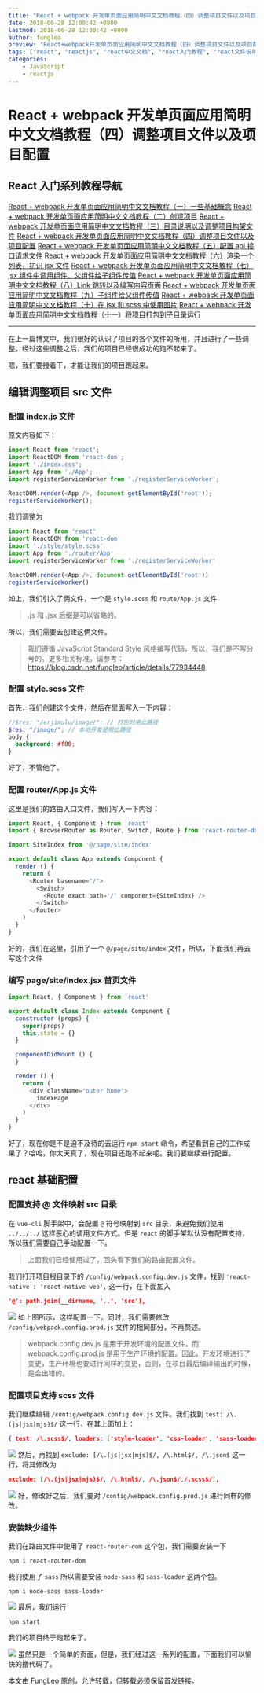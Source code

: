 ```yaml
---
title: "React + webpack 开发单页面应用简明中文文档教程（四）调整项目文件以及项目配置"
date: 2018-06-28 12:00:42 +0800
lastmod: 2018-06-28 12:00:42 +0800
author: fungleo
preview: "React+webpack开发单页面应用简明中文文档教程（四）调整项目文件以及项目配置在上一篇博文中，我们很好的认识了项目的各个文件的所用，并且进行了一些调整。经过这些调整之后，我们的项目已经很成功的跑不起来了。嗯，我们要接着干，才能让我们的项目跑起来。编辑调整项目src文件配置index.js文件原文内容如下：importReactfrom..."
tags: ["react", "reactjs", "react中文文档", "react入门教程", "react文件说明"]
categories:
    - JavaScript
    - reactjs
---
```


# React + webpack 开发单页面应用简明中文文档教程（四）调整项目文件以及项目配置


## React 入门系列教程导航

[React + webpack 开发单页面应用简明中文文档教程（一）一些基础概念](http://blog.csdn.net/fungleo/article/details/80841159)
[React + webpack 开发单页面应用简明中文文档教程（二）创建项目](http://blog.csdn.net/fungleo/article/details/80841181)
[React + webpack 开发单页面应用简明中文文档教程（三）目录说明以及调整项目构架文件](http://blog.csdn.net/fungleo/article/details/80841200)
[React + webpack 开发单页面应用简明中文文档教程（四）调整项目文件以及项目配置](http://blog.csdn.net/fungleo/article/details/80841220)
[React + webpack 开发单页面应用简明中文文档教程（五）配置 api 接口请求文件](http://blog.csdn.net/fungleo/article/details/80841241)
[React + webpack 开发单页面应用简明中文文档教程（六）渲染一个列表，初识 jsx 文件](http://blog.csdn.net/fungleo/article/details/80841255)
[React + webpack 开发单页面应用简明中文文档教程（七）jsx 组件中调用组件、父组件给子组件传值](http://blog.csdn.net/fungleo/article/details/80841263)
[React + webpack 开发单页面应用简明中文文档教程（八）Link 跳转以及编写内容页面](http://blog.csdn.net/fungleo/article/details/80841274)
[React + webpack 开发单页面应用简明中文文档教程（九）子组件给父组件传值](http://blog.csdn.net/fungleo/article/details/80841290)
[React + webpack 开发单页面应用简明中文文档教程（十）在 jsx 和 scss 中使用图片](http://blog.csdn.net/fungleo/article/details/80841296)
[React + webpack 开发单页面应用简明中文文档教程（十一）将项目打包到子目录运行](http://blog.csdn.net/fungleo/article/details/80841308)

****

在上一篇博文中，我们很好的认识了项目的各个文件的所用，并且进行了一些调整。经过这些调整之后，我们的项目已经很成功的跑不起来了。

嗯，我们要接着干，才能让我们的项目跑起来。

## 编辑调整项目 src 文件

### 配置 index.js 文件

原文内容如下：

```js
import React from 'react';
import ReactDOM from 'react-dom';
import './index.css';
import App from './App';
import registerServiceWorker from './registerServiceWorker';

ReactDOM.render(<App />, document.getElementById('root'));
registerServiceWorker();
```

我们调整为

```js
import React from 'react'
import ReactDOM from 'react-dom'
import './style/style.scss'
import App from './router/App'
import registerServiceWorker from './registerServiceWorker'

ReactDOM.render(<App />, document.getElementById('root'))
registerServiceWorker()
```

如上，我们引入了俩文件，一个是 `style.scss` 和 `route/App.js` 文件

> .js 和 .jsx 后缀是可以省略的。

所以，我们需要去创建这俩文件。

> 我们遵循 JavaScript Standard Style 风格编写代码，所以，我们是不写分号的。更多相关标准，请参考： https://blog.csdn.net/fungleo/article/details/77934448

### 配置 style.scss 文件

首先，我们创建这个文件，然后在里面写入一下内容：

```scss
//$res: "/erjimulu/image/"; // 打包时用此路径
$res: "/image/"; // 本地开发是用此路径
body {
  background: #f00;
}
```

好了，不管他了。

### 配置 router/App.js 文件

这里是我们的路由入口文件，我们写入一下内容：

```js
import React, { Component } from 'react'
import { BrowserRouter as Router, Switch, Route } from 'react-router-dom'

import SiteIndex from '@/page/site/index'

export default class App extends Component {
  render () {
    return (
      <Router basename="/">
        <Switch>
          <Route exact path='/' component={SiteIndex} />
        </Switch>
      </Router>
    )
  }
}
```

好的，我们在这里，引用了一个 `@/page/site/index` 文件，所以，下面我们再去写这个文件

### 编写 page/site/index.jsx 首页文件

```js
import React, { Component } from 'react'

export default class Index extends Component {
  constructor (props) {
    super(props)
    this.state = {}
  }

  componentDidMount () {
  }

  render () {
    return (
      <div className="outer home">
        indexPage
      </div>
    )
  }
}
```

好了，现在你是不是迫不及待的去运行 `npm start` 命令，希望看到自己的工作成果了？哈哈，你太天真了，现在项目还跑不起来呢。我们要继续进行配置。

## react 基础配置

### 配置支持 @ 文件映射 src 目录

在 `vue-cli` 脚手架中，会配置 `@` 符号映射到 `src` 目录，来避免我们使用 `../../../` 这样恶心的调用文件方式。但是 `react` 的脚手架默认没有配置支持，所以我们需要自己手动配置一下。

> 上面我们已经使用过了，回头看下我们的路由配置文件。

我们打开项目根目录下的 `/config/webpack.config.dev.js` 文件，找到 `'react-native': 'react-native-web',` 这一行，在下面加入

```json
'@': path.join(__dirname, '..', 'src'),
```
![](https://raw.githubusercontent.com/fengcms/articles/master/image/0a/e02bff048c1159cef070194207365e.jpg)
如上图所示，这样配置一下。同时，我们需要修改 `/config/webpack.config.prod.js` 文件的相同部分，不再赘述。

> webpack.config.dev.js 是用于开发环境的配置文件，而 webpack.config.prod.js 是用于生产环境的配置。因此，开发环境进行了变更，生产环境也要进行同样的变更，否则，在项目最后编译输出的时候，是会出错的。

### 配置项目支持 scss 文件

我们继续编辑 `/config/webpack.config.dev.js` 文件。我们找到 `test: /\.(js|jsx|mjs)$/` 这一行，在其上面加上：

```json
{ test: /\.scss$/, loaders: ['style-loader', 'css-loader', 'sass-loader'],},
```
![](https://raw.githubusercontent.com/fengcms/articles/master/image/8d/101546d9be49a43a5f4c072ede427f.jpg)
然后，再找到 `exclude: [/\.(js|jsx|mjs)$/, /\.html$/, /\.json$` 这一行，将其修改为

```json
exclude: [/\.(js|jsx|mjs)$/, /\.html$/, /\.json$/,/.scss$/],
```
![](https://raw.githubusercontent.com/fengcms/articles/master/image/ca/0b0875bec8b56227cdd223f3ca0f65.jpg)
好，修改好之后，我们要对 `/config/webpack.config.prod.js` 进行同样的修改。

### 安装缺少组件

我们在路由文件中使用了 `react-router-dom` 这个包，我们需要安装一下

```shell
npm i react-router-dom
```

我们使用了 `sass` 所以需要安装 `node-sass` 和 `sass-loader` 这两个包。

```shell
npm i node-sass sass-loader
```

![](https://raw.githubusercontent.com/fengcms/articles/master/image/c6/d1d703b33e01e00ed81fedccf72bfb.jpg)
最后，我们运行 

```shell
npm start
```

我们的项目终于跑起来了。

![](https://raw.githubusercontent.com/fengcms/articles/master/image/be/56ff75f91555cff844e209ae068cc3.jpg)
虽然只是一个简单的页面，但是，我们经过这一系列的配置，下面我们可以愉快的撸代码了。

本文由 FungLeo 原创，允许转载，但转载必须保留首发链接。


